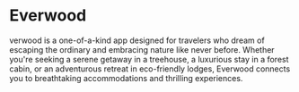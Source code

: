 # Everwood
verwood is a one-of-a-kind app designed for travelers who dream of escaping the ordinary and embracing nature like never before. Whether you're seeking a serene getaway in a treehouse, a luxurious stay in a forest cabin, or an adventurous retreat in eco-friendly lodges, Everwood connects you to breathtaking accommodations and thrilling experiences.
